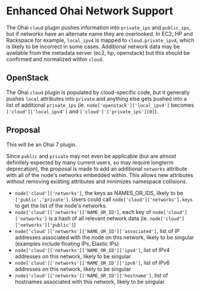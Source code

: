 # Enhanced Ohai Network Support

The Ohai `cloud` plugin pushes information into `private_ips` and `public_ips`, but if networks have an alternate name they are overlooked. In EC2, HP and Rackspace for example, `local_ipv4` is mapped to `cloud.private_ipv4`, which is likely to be incorrect in some cases. Additional network data may be available from the metadata server (ec2, hp, openstack) but this should be confirmed and normalized within `cloud`.

## OpenStack

The Ohai `cloud` plugin is populated by cloud-specific code, but it generally pushes `local` attributes into `private` and anything else gets pushed into a list of additional `private_ips` (ie. `node['openstack']['local_ipv4']` becomes `['cloud']['local_ipv4']` and `['cloud']'['private_ips'][0]`).

## Proposal

This will be an Ohai 7 plugin.

Since `public` and `private` may not even be applicable (but are almost definitely expected by many current users, so may require longterm deprecation), the proposal is made to add an additional `networks` attribute with all of the node's networks embedded within. This allows new attributes without removing existing attributes and minimizes namespace collisions.

 * `node['cloud']['networks']`, the keys as NAMES_OR_IDS, likely to be `['public','private']`. Users could call `node['cloud']['networks'].keys` to get the list of the node's networks.
 * `node['cloud']['networks']['NAME_OR_ID']`, each key of `node['cloud']['networks']` is a hash of all relevant network data (ie. `node['cloud']['networks']['public']`)
 * `node['cloud']['networks']['NAME_OR_ID']['associated']`, list of IP addresses associated with the node on this network, likely to be singular (examples include floating IPs, Elastic IPs)
 * `node['cloud']['networks']['NAME_OR_ID']['ipv4']`, list of IPv4 addresses on this network, likely to be singular
 * `node['cloud']['networks']['NAME_OR_ID']['ipv6']`, list of IPv6 addresses on this network, likely to be singular
 * `node['cloud']['networks']['NAME_OR_ID']['hostname']`, list of hostnames associated with this network, likely to be singular
